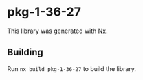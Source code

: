 # pkg-1-36-27

This library was generated with [Nx](https://nx.dev).

## Building

Run `nx build pkg-1-36-27` to build the library.
